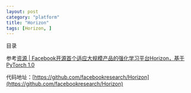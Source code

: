 ```yaml
---
layout: post
category: "platform"
title: "Horizon"
tags: [Horizon, ]
---
```


目录

<!-- TOC -->


<!-- /TOC -->


参考[资源 \| Facebook开源首个适应大规模产品的强化学习平台Horizon，基于PyTorch 1.0](https://mp.weixin.qq.com/s/cDfuasM7CzQxIefjFNNt6Q)

代码地址：[https://github.com/facebookresearch/Horizon](https://github.com/facebookresearch/Horizon)

